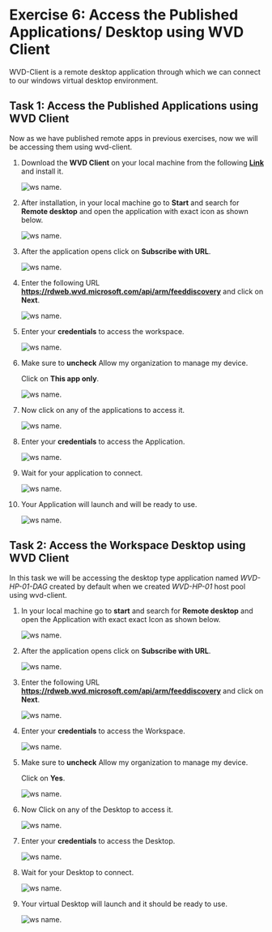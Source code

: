 # **Exercise 6: Access the Published Applications/ Desktop using WVD Client**

WVD-Client is a remote desktop application through which we can connect to our windows virtual desktop environment.

## **Task 1: Access the Published Applications using WVD Client**

Now as we have published remote apps in previous exercises, now we will be accessing them using wvd-client.


1. Download the **WVD Client** on your local machine from the following [**Link**](https://docs.microsoft.com/en-us/azure/virtual-desktop/connect-windows-7-and-10) and install it.
   
   ![ws name.](media/50.png)
   
   
2. After installation, in your local machine go to **Start** and search for **Remote desktop** and open the application with exact icon as shown below.

   ![ws name.](media/51.png)
   
   
3. After the application opens click on **Subscribe with URL**.

   ![ws name.](media/52.png)
  
  
4. Enter the following URL **https://rdweb.wvd.microsoft.com/api/arm/feeddiscovery** and click on **Next**.

   ![ws name.](media/53.png)
   
   
5. Enter your **credentials** to access the workspace.

   ![ws name.](media/54.png)
   
   
6. Make sure to **uncheck** Allow my organization to manage my device.

   Click on **This app only**.

   ![ws name.](media/55.png)
   
   
7. Now click on any of the applications to access it.

   ![ws name.](media/56.png)
   

8. Enter your **credentials** to access the Application.

   ![ws name.](media/57.png)
   

9. Wait for your application to connect.

   ![ws name.](media/58.png)
   

10. Your Application will launch and will be ready to use.

    ![ws name.](media/59.png)
    
    

## **Task 2: Access the Workspace Desktop using WVD Client**

In this task we will be accessing the desktop type application named *WVD-HP-01-DAG* created by default when we created *WVD-HP-01* host pool using wvd-client.

1. In your local machine go to **start** and search for **Remote desktop** and open the Application with exact exact Icon as shown below.

   ![ws name.](media/51.png)


2. After the application opens click on **Subscribe with URL**.

   ![ws name.](media/52.png)
  
  
3. Enter the following URL **https://rdweb.wvd.microsoft.com/api/arm/feeddiscovery** and click on **Next**.

   ![ws name.](media/53.png)
   
   
4. Enter your **credentials** to access the Workspace.

   ![ws name.](media/54.png)
   
   
5. Make sure to **uncheck** Allow my organization to manage my device.

   Click on **Yes**.

   ![ws name.](media/55.png)
   
   
6. Now Click on any of the Desktop to access it.

   ![ws name.](media/60.png)
   

8. Enter your **credentials** to access the Desktop.

   ![ws name.](media/61.png)
   

9. Wait for your Desktop to connect.

   ![ws name.](media/62.png)
   

10. Your virtual Desktop will launch and it should be ready to use.
        
    ![ws name.](media/63.png)   
     
    
